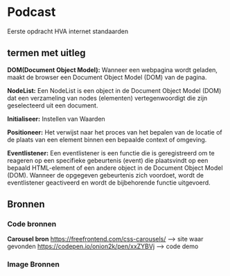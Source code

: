 # Podcast
Eerste opdracht HVA internet standaarden

## termen met uitleg
__DOM(Document Object Model):__ Wanneer een webpagina wordt geladen, maakt de browser een Document Object Model (DOM) van de pagina.

__NodeList:__ Een NodeList is een object in de Document Object Model (DOM) dat een verzameling van nodes (elementen) vertegenwoordigt die zijn geselecteerd uit een document.

__Initialiseer:__ Instellen van Waarden

__Positioneer:__ Het verwijst naar het proces van het bepalen van de locatie of de plaats van een element binnen een bepaalde context of omgeving.

__Eventlistener:__ Een eventlistener is een functie die is geregistreerd om te reageren op een specifieke gebeurtenis (event) die plaatsvindt op een bepaald HTML-element of een andere object in de Document Object Model (DOM). Wanneer de opgegeven gebeurtenis zich voordoet, wordt de eventlistener geactiveerd en wordt de bijbehorende functie uitgevoerd.


## Bronnen
### Code bronnen
__Carousel bron__
    https://freefrontend.com/css-carousels/  --> site waar gevonden
    https://codepen.io/onion2k/pen/xxZYBVj --> code demo


### Image Bronnen

